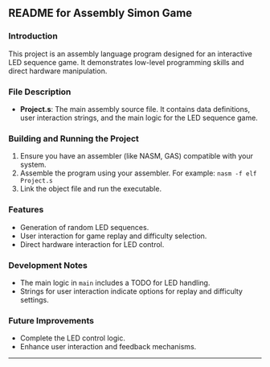 
## README for Assembly Simon Game

### Introduction
This project is an assembly language program designed for an interactive LED sequence game. It demonstrates low-level programming skills and direct hardware manipulation.

### File Description
- **Project.s**: The main assembly source file. It contains data definitions, user interaction strings, and the main logic for the LED sequence game.

### Building and Running the Project
1. Ensure you have an assembler (like NASM, GAS) compatible with your system.
2. Assemble the program using your assembler. For example: `nasm -f elf Project.s`
3. Link the object file and run the executable.

### Features
- Generation of random LED sequences.
- User interaction for game replay and difficulty selection.
- Direct hardware interaction for LED control.

### Development Notes
- The main logic in `main` includes a TODO for LED handling.
- Strings for user interaction indicate options for replay and difficulty settings.

### Future Improvements
- Complete the LED control logic.
- Enhance user interaction and feedback mechanisms.

---
